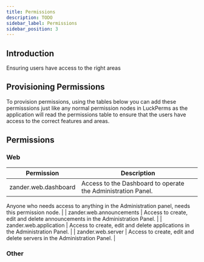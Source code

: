 ```yaml
---
title: Permissions
description: TODO
sidebar_label: Permissions
sidebar_position: 3
---
```


## Introduction
Ensuring users have access to the right areas

## Provisioning Permissions
To provision permissions, using the tables below you can add these permisssions just like any normal permission nodes in LuckPerms as the application will read the permissions table to ensure that the users have access to the correct features and areas.

## Permissions

### Web
| Permission               | Description                                                                                                                                                |
| ------------------------ | ---------------------------------------------------------------------------------------------------------------------------------------------------------- |
| zander.web.dashboard     | Access to the Dashboard to operate the Administration Panel.

Anyone who needs access to anything in the Administration panel, needs this permission node. |
| zander.web.announcements | Access to create, edit and delete announcements in the Administration Panel.                                                                               |
| zander.web.application   | Access to create, edit and delete applications in the Administration Panel.                                                                                |
| zander.web.server        | Access to create, edit and delete servers in the Administration Panel.                                                                                     |

### Other